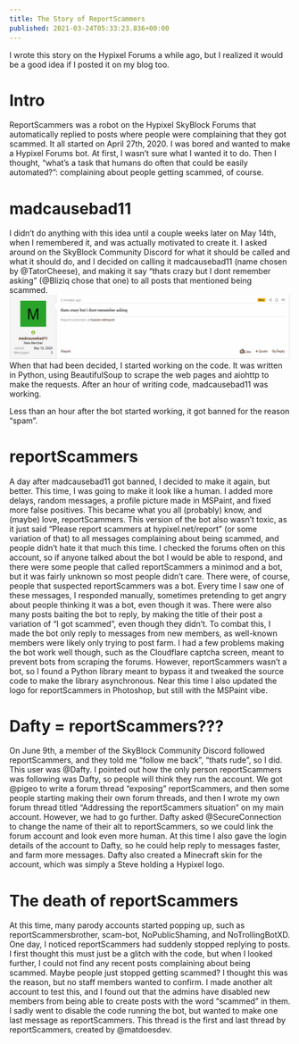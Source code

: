 ```yaml
---
title: The Story of ReportScammers
published: 2021-03-24T05:33:23.836+00:00
---
```


I wrote this story on the Hypixel Forums a while ago, but I realized it would be a good idea if I posted it on my blog too.

# Intro

ReportScammers was a robot on the Hypixel SkyBlock Forums that automatically replied to posts where people were complaining that they got scammed.
It all started on April 27th, 2020. I was bored and wanted to make a Hypixel Forums bot. At first, I wasn’t sure what I wanted it to do. Then I thought, “what’s a task that humans do often that could be easily automated?”: complaining about people getting scammed, of course.

# madcausebad11

I didn’t do anything with this idea until a couple weeks later on May 14th, when I remembered it, and was actually motivated to create it. I asked around on the SkyBlock Community Discord for what it should be called and what it should do, and I decided on calling it madcausebad11 (name chosen by @TatorCheese), and making it say “thats crazy but I dont remember asking” (@Bliziq chose that one) to all posts that mentioned being scammed.
![Screenshot of a post on the Hypixel Forums where a user named madcausebad11 says "thats crazy but i dont remember asking"](thats-crazy-but-i-dont-remember-asking.png)
When that had been decided, I started working on the code. It was written in Python, using BeautifulSoup to scrape the web pages and aiohttp to make the requests. After an hour of writing code, madcausebad11 was working.

Less than an hour after the bot started working, it got banned for the reason “spam”.

# reportScammers

A day after madcausebad11 got banned, I decided to make it again, but better. This time, I was going to make it look like a human. I added more delays, random messages, a profile picture made in MSPaint, and fixed more false positives. This became what you all (probably) know, and (maybe) love, reportScammers.
This version of the bot also wasn’t toxic, as it just said “Please report scammers at hypixel.net/report” (or some variation of that) to all messages complaining about being scammed, and people didn’t hate it that much this time.
I checked the forums often on this account, so if anyone talked about the bot I would be able to respond, and there were some people that called reportScammers a minimod and a bot, but it was fairly unknown so most people didn’t care.
There were, of course, people that suspected reportScammers was a bot. Every time I saw one of these messages, I responded manually, sometimes pretending to get angry about people thinking it was a bot, even though it was. There were also many posts baiting the bot to reply, by making the title of their post a variation of “I got scammed”, even though they didn’t. To combat this, I made the bot only reply to messages from new members, as well-known members were likely only trying to post farm.
I had a few problems making the bot work well though, such as the Cloudflare captcha screen, meant to prevent bots from scraping the forums. However, reportScammers wasn’t a bot, so I found a Python library meant to bypass it and tweaked the source code to make the library asynchronous.
Near this time I also updated the logo for reportScammers in Photoshop, but still with the MSPaint vibe.

# Dafty = reportScammers???

On June 9th, a member of the SkyBlock Community Discord followed reportScammers, and they told me “follow me back”, “thats rude”, so I did. This user was @Dafty. I pointed out how the only person reportScammers was following was Dafty, so people will think they run the account.
We got @pigeo to write a forum thread “exposing” reportScammers, and then some people starting making their own forum threads, and then I wrote my own forum thread titled “Addressing the reportScammers situation” on my main account.
However, we had to go further. Dafty asked @SecureConnection to change the name of their alt to reportScammers, so we could link the forum account and look even more human. At this time I also gave the login details of the account to Dafty, so he could help reply to messages faster, and farm more messages. Dafty also created a Minecraft skin for the account, which was simply a Steve holding a Hypixel logo.

# The death of reportScammers

At this time, many parody accounts started popping up, such as reportScammersbrother, scam-bot, NoPublicShaming, and NoTrollingBotXD.
One day, I noticed reportScammers had suddenly stopped replying to posts. I first thought this must just be a glitch with the code, but when I looked further, I could not find any recent posts complaining about being scammed. Maybe people just stopped getting scammed? I thought this was the reason, but no staff members wanted to confirm. I made another alt account to test this, and I found out that the admins have disabled new members from being able to create posts with the word “scammed” in them.
I sadly went to disable the code running the bot, but wanted to make one last message as reportScammers. This thread is the first and last thread by reportScammers, created by @matdoesdev.
